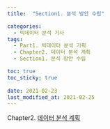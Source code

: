 ```yaml
---
title:  "Section1. 분석 방안 수립"

categories: 
  - 빅데이터 분석 기사
tags: 
  - Part1. 빅데이터 분석 기획
  - Chapter2. 데이터 분석 계획
  - Section1. 분석 방안 수립

toc: true
toc_sticky: true
 
date: 2021-02-23
last_modified_at: 2021-02-25
---
```


Chapter2. [데이터 분석 계획]()

